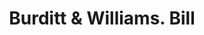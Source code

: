 ---
doi: 10.7916/D8W96NC8
date_other: '1882'
date_other_textual: '1882'
form: printed ephemera
genre:
- Invoices
name:
- Burditt & Williams
object_in_context_url: https://biggert.cul.columbia.edu/items/view/ave_biggert_01779
subject_hierarchical_geographic:
- Boston, Massachusetts, United States
subject_name:
- Burditt & Williams
title: Burditt & Williams. Bill
sort_title: Burditt & Williams. Bill
call_number: ave_biggert_01779
coordinates:
- 42.35805555555556,-71.06361111111111
pid: ave_biggert_01779
identifiers: ave_biggert_01779
permalink: /biggert/ave_biggert_01779/
layout: iiif-image-page
---